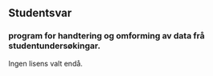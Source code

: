 ## Studentsvar
### program for handtering og omforming av data frå studentundersøkingar. 

Ingen lisens valt endå.